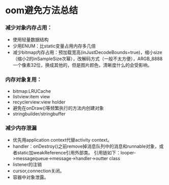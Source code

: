 # oom避免方法总结

### 减少对象内存占用：

* 使用轻量数据结构
* 少用ENUM：比static变量占用内存多几倍
* 减少bitmap内存占用：预加载宽高(inJustDecodeBounds=true)，缩小size（缩小2的inSampleSize次幂），改解码方式（一般不太方便），ARGB_8888一个像素32位，换成其他的，但是图片颜色，清晰度什么的会受影响。

### 内存对象复用：

* bitmap:LRUCache
* listview:item view
* recyclerview:view holder
* 避免在onDraw()等频繁执行的方法内创建对象
* stringbuilder/stringbuffer

### 减少内存泄漏

* 优先用application context代替activity context。
* handler：onDestroy()之前remove掉消息队列中的消息和runnable对象，或者static加weakReference引用外部类。
引用链如下：looper->messagequeue->message->handler->outter class
* listener的注销
* cursor,connection关闭。
* 容器中对象泄露。
